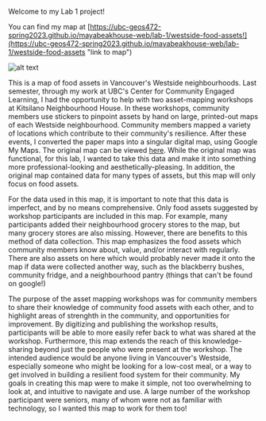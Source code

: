 Welcome to my Lab 1 project!

You can find my map at [https://ubc-geos472-spring2023.github.io/mayabeakhouse-web/lab-1/westside-food-assets!](https://ubc-geos472-spring2023.github.io/mayabeakhouse-web/lab-1/westside-food-assets "link to map")

![alt text](https://ubc-geos472-spring2023.github.io/mayabeakhouse-web/lab-1/food-asset-map-screenshot.png "screenshot of map")

This is a map of food assets in Vancouver's Westside neighbourhoods. Last semester, through my work at UBC's Center for Community Engaged Learning, I had the opportunity to help with two asset-mapping workshops at Kitsilano Neighbourhood House. In these workshops, community members use stickers to pinpoint assets by hand on large, printed-out maps of each Westside neighbourhood. Community members mapped a variety of locations which contribute to their community's resilience. After these events, I converted the paper maps into a singular digital map, using Google My Maps. The original map can be viewed [here](https://www.google.com/maps/d/viewer?mid=1jAnHow_6mJTe-SMInLCTOGm7eXybwBM&ll=49.24869535560273%2C-123.13576499785472&z=12). While the original map was functional, for this lab, I wanted to take this data and make it into something more professional-looking and aesthetically-pleasing. In addition, the original map contained data for many types of assets, but this map will only focus on food assets. 

For the data used in this map, it is important to note that this data is imperfect, and by no means comprehensive. Only food assets suggested by workshop participants are included in this map. For example, many participants added their neighbourhood grocery stores to the map, but many grocery stores are also missing. However, there are benefits to this method of data collection. This map emphasizes the food assets which community members know about, value, and/or interact with regularly. There are also assets on here which would probably never made it onto the map if data were collected another way, such as the blackberry bushes, community fridge, and a neighbourhood pantry (things that can't be found on google!)

The purpose of the asset mapping workshops was for community members to share their knowledge of community food assets with each other, and to highlight areas of strenghth in the community, and opportunities for improvement. By digitizing and publishing the workshop results, participants  will be able to more easily refer back to what was shared at the workshop. Furthermore, this map extends the reach of this knowledge-sharing beyond just the people who were present at the workshop. The intended audience would be anyone living in Vancouver's Westside, especially someone who might be looking for a low-cost meal, or a way to get involved in building a resilient food system for their community. My goals in creating this map were to make it simple, not too overwhelming to look at, and intuitive to navigate and use. A large number of the workshop participant were seniors, many of whom were not as familiar with technology, so I wanted this map to work for them too!
